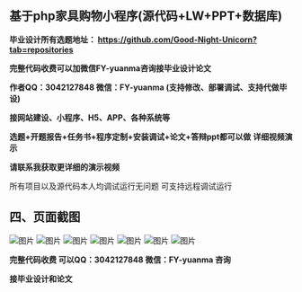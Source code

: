 ## 基于php家具购物小程序(源代码+LW+PPT+数据库)
**毕业设计所有选题地址： https://github.com/Good-Night-Unicorn?tab=repositories**

**完整代码收费可以加微信FY-yuanma咨询接毕业设计论文**

**作者QQ：3042127848 微信：FY-yuanma (支持修改、部署调试、支持代做毕设)**

**接网站建设、小程序、H5、APP、各种系统等**

**选题+开题报告+任务书+程序定制+安装调试+论文+答辩ppt都可以做**
**详细视频演示**

**请联系我获取更详细的演示视频**




所有项目以及源代码本人均调试运行无问题 可支持远程调试运行

## 四、页面截图
![图片](https://github.com/user-attachments/assets/82150eb5-c6f8-4422-b8bb-df05b4ae7d53)
![图片](https://github.com/user-attachments/assets/fc190b14-1b24-43ed-a99a-26ced6a88897)
![图片](https://github.com/user-attachments/assets/9eccf2d6-f04f-43e3-8657-64b7420d765a)
![图片](https://github.com/user-attachments/assets/5d6ebcc0-9d7c-4680-b98e-1dc445b034ee)
![图片](https://github.com/user-attachments/assets/661b6147-e107-4c7a-add7-7dd6f13fa10d)
![图片](https://github.com/user-attachments/assets/19ccd218-155b-40b4-bd52-30d375b87c8c)
![图片](https://github.com/user-attachments/assets/9e8cc82a-0e12-44da-8c32-5db29901128f)

**完整代码收费  可以QQ：3042127848 微信：FY-yuanma 咨询**

**接毕业设计和论文**
